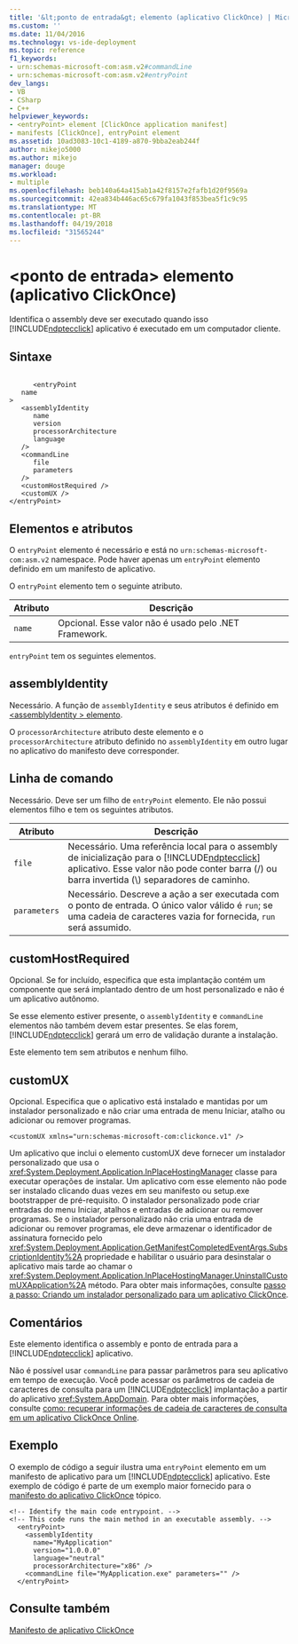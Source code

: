 ```yaml
---
title: '&lt;ponto de entrada&gt; elemento (aplicativo ClickOnce) | Microsoft Docs'
ms.custom: ''
ms.date: 11/04/2016
ms.technology: vs-ide-deployment
ms.topic: reference
f1_keywords:
- urn:schemas-microsoft-com:asm.v2#commandLine
- urn:schemas-microsoft-com:asm.v2#entryPoint
dev_langs:
- VB
- CSharp
- C++
helpviewer_keywords:
- <entryPoint> element [ClickOnce application manifest]
- manifests [ClickOnce], entryPoint element
ms.assetid: 10ad3083-10c1-4189-a870-9bba2eab244f
author: mikejo5000
ms.author: mikejo
manager: douge
ms.workload:
- multiple
ms.openlocfilehash: beb140a64a415ab1a42f8157e2fafb1d20f9569a
ms.sourcegitcommit: 42ea834b446ac65c679fa1043f853bea5f1c9c95
ms.translationtype: MT
ms.contentlocale: pt-BR
ms.lasthandoff: 04/19/2018
ms.locfileid: "31565244"
---
```

# <a name="ltentrypointgt-element-clickonce-application"></a>&lt;ponto de entrada&gt; elemento (aplicativo ClickOnce)
Identifica o assembly deve ser executado quando isso [!INCLUDE[ndptecclick](../deployment/includes/ndptecclick_md.md)] aplicativo é executado em um computador cliente.  
  
## <a name="syntax"></a>Sintaxe  
  
```  
  
      <entryPoint  
   name  
>  
   <assemblyIdentity  
      name  
      version  
      processorArchitecture  
      language  
   />  
   <commandLine  
      file  
      parameters  
   />  
   <customHostRequired />  
   <customUX />  
</entryPoint>  
```  
  
## <a name="elements-and-attributes"></a>Elementos e atributos  
 O `entryPoint` elemento é necessário e está no `urn:schemas-microsoft-com:asm.v2` namespace. Pode haver apenas um `entryPoint` elemento definido em um manifesto de aplicativo.  
  
 O `entryPoint` elemento tem o seguinte atributo.  
  
|Atributo|Descrição|  
|---------------|-----------------|  
|`name`|Opcional. Esse valor não é usado pelo .NET Framework.|  
  
 `entryPoint` tem os seguintes elementos.  
  
## <a name="assemblyidentity"></a>assemblyIdentity  
 Necessário. A função de `assemblyIdentity` e seus atributos é definido em [ \<assemblyIdentity > elemento](../deployment/assemblyidentity-element-clickonce-application.md).  
  
 O `processorArchitecture` atributo deste elemento e o `processorArchitecture` atributo definido no `assemblyIdentity` em outro lugar no aplicativo do manifesto deve corresponder.  
  
## <a name="commandline"></a>Linha de comando  
 Necessário. Deve ser um filho de `entryPoint` elemento. Ele não possui elementos filho e tem os seguintes atributos.  
  
|Atributo|Descrição|  
|---------------|-----------------|  
|`file`|Necessário. Uma referência local para o assembly de inicialização para o [!INCLUDE[ndptecclick](../deployment/includes/ndptecclick_md.md)] aplicativo. Esse valor não pode conter barra (/) ou barra invertida (\\) separadores de caminho.|  
|`parameters`|Necessário. Descreve a ação a ser executada com o ponto de entrada. O único valor válido é `run`; se uma cadeia de caracteres vazia for fornecida, `run` será assumido.|  
  
## <a name="customhostrequired"></a>customHostRequired  
 Opcional. Se for incluído, especifica que esta implantação contém um componente que será implantado dentro de um host personalizado e não é um aplicativo autônomo.  
  
 Se esse elemento estiver presente, o `assemblyIdentity` e `commandLine` elementos não também devem estar presentes. Se elas forem, [!INCLUDE[ndptecclick](../deployment/includes/ndptecclick_md.md)] gerará um erro de validação durante a instalação.  
  
 Este elemento tem sem atributos e nenhum filho.  
  
## <a name="customux"></a>customUX  
 Opcional. Especifica que o aplicativo está instalado e mantidas por um instalador personalizado e não criar uma entrada de menu Iniciar, atalho ou adicionar ou remover programas.  
  
```  
<customUX xmlns="urn:schemas-microsoft-com:clickonce.v1" />  
```  
  
 Um aplicativo que inclui o elemento customUX deve fornecer um instalador personalizado que usa o <xref:System.Deployment.Application.InPlaceHostingManager> classe para executar operações de instalar. Um aplicativo com esse elemento não pode ser instalado clicando duas vezes em seu manifesto ou setup.exe bootstrapper de pré-requisito. O instalador personalizado pode criar entradas do menu Iniciar, atalhos e entradas de adicionar ou remover programas. Se o instalador personalizado não cria uma entrada de adicionar ou remover programas, ele deve armazenar o identificador de assinatura fornecido pelo <xref:System.Deployment.Application.GetManifestCompletedEventArgs.SubscriptionIdentity%2A> propriedade e habilitar o usuário para desinstalar o aplicativo mais tarde ao chamar o <xref:System.Deployment.Application.InPlaceHostingManager.UninstallCustomUXApplication%2A> método. Para obter mais informações, consulte [passo a passo: Criando um instalador personalizado para um aplicativo ClickOnce](../deployment/walkthrough-creating-a-custom-installer-for-a-clickonce-application.md).  
  
## <a name="remarks"></a>Comentários  
 Este elemento identifica o assembly e ponto de entrada para a [!INCLUDE[ndptecclick](../deployment/includes/ndptecclick_md.md)] aplicativo.  
  
 Não é possível usar `commandLine` para passar parâmetros para seu aplicativo em tempo de execução. Você pode acessar os parâmetros de cadeia de caracteres de consulta para um [!INCLUDE[ndptecclick](../deployment/includes/ndptecclick_md.md)] implantação a partir do aplicativo <xref:System.AppDomain>. Para obter mais informações, consulte [como: recuperar informações de cadeia de caracteres de consulta em um aplicativo ClickOnce Online](../deployment/how-to-retrieve-query-string-information-in-an-online-clickonce-application.md).  
  
## <a name="example"></a>Exemplo  
 O exemplo de código a seguir ilustra uma `entryPoint` elemento em um manifesto de aplicativo para um [!INCLUDE[ndptecclick](../deployment/includes/ndptecclick_md.md)] aplicativo. Este exemplo de código é parte de um exemplo maior fornecido para o [manifesto do aplicativo ClickOnce](../deployment/clickonce-application-manifest.md) tópico.  
  
```  
<!-- Identify the main code entrypoint. -->  
<!-- This code runs the main method in an executable assembly. -->  
  <entryPoint>  
    <assemblyIdentity   
      name="MyApplication"   
      version="1.0.0.0"  
      language="neutral"  
      processorArchitecture="x86" />  
    <commandLine file="MyApplication.exe" parameters="" />  
  </entryPoint>  
```  
  
## <a name="see-also"></a>Consulte também  
 [Manifesto de aplicativo ClickOnce](../deployment/clickonce-application-manifest.md)